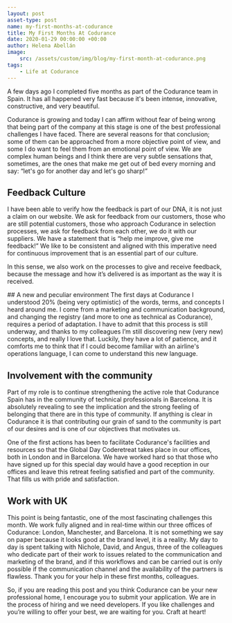 ```yaml
---
layout: post
asset-type: post
name: my-first-months-at-codurance
title: My First Months At Codurance
date: 2020-01-29 00:00:00 +00:00
author: Helena Abellán
image:
    src: /assets/custom/img/blog/my-first-month-at-codurance.png
tags:
    - Life at Codurance
---
```


A few days ago I completed five months as part of the Codurance team in Spain. It has 
all happened very fast because it's been intense, innovative, constructive, and very 
beautiful.

Codurance is growing and today I can affirm without fear of being wrong that being part 
of the company at this stage is one of the best professional challenges I have faced. There 
are several reasons for that conclusion; some of them can be approached from a more objective 
point of view, and some I do want to feel them from an emotional point of view. We are complex 
human beings and I think there are very subtle sensations that, sometimes, are the ones that 
make me get out of bed every morning and say: “let's go for another day and let's go sharp!”

## Feedback Culture
I have been able to verify how the feedback is part of our DNA, it is not just a claim on our 
website. We ask for feedback from our customers, those who are still potential customers, those 
who approach Codurance in selection processes, we ask for feedback from each other, we do it with 
our suppliers. We have a statement that is “help me improve, give me feedback!” We like to be 
consistent and aligned with this imperative need for continuous improvement that is an essential 
part of our culture.

In this sense, we also work on the processes to give and receive feedback, because the message 
and how it’s delivered is as important as the way it is received. 

## A new and peculiar environment
The first days at Codurance I understood 20% (being very optimistic) of the words, terms, and 
concepts I heard around me. I come from a marketing and communication background, and changing 
the registry (and more to one as technical as Codurance), requires a period of adaptation. I 
have to admit that this process is still underway, and thanks to my colleagues I’m still discovering 
new (very new) concepts, and really I love that. Luckily, they have a lot of patience, and it 
comforts me to think that if I could become familiar with an airline's operations language, I can 
come to understand this new language.

## Involvement with the community
Part of my role is to continue strengthening the active role that Codurance Spain has in the community 
of technical professionals in Barcelona. It is absolutely revealing to see the implication and the 
strong feeling of belonging that there are in this type of community. If anything is clear in Codurance 
it is that contributing our grain of sand to the community is part of our desires and is one of our 
objectives that motivates us.

One of the first actions has been to facilitate Codurance's facilities and resources so that the Global 
Day Coderetreat takes place in our offices, both in London and in Barcelona. We have worked hard so that 
those who have signed up for this special day would have a good reception in our offices and leave this 
retreat feeling satisfied and part of the community. That fills us with pride and satisfaction.

## Work with UK
This point is being fantastic, one of the most fascinating challenges this month. We work fully 
aligned and in real-time within our three offices of Codurance: London, Manchester, and Barcelona. 
It is not something we say on paper because it looks good at the brand level, it is a reality. 
My day to day is spent talking with Nichole, ​​David, and Angus, three of the colleagues who dedicate 
part of their work to issues related to the communication and marketing of the brand, and if this 
workflows and can be carried out is only possible if the communication channel and the availability 
of the partners is flawless. Thank you for your help in these first months, colleagues.

So, if you are reading this post and you think Codurance can be your new professional home, I encourage 
you to submit your application. We are in the process of hiring and we need developers. If you like 
challenges and you’re willing to offer your best, we are waiting for you. Craft at heart!
